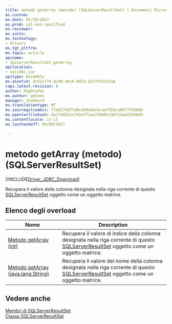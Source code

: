 ```yaml
---
title: metodo getArray (metodo) (SQLServerResultSet) | Documenti Microsoft
ms.custom: 
ms.date: 01/19/2017
ms.prod: sql-non-specified
ms.reviewer: 
ms.suite: 
ms.technology:
- drivers
ms.tgt_pltfrm: 
ms.topic: article
apiname:
- SQLServerResultSet.getArray
apilocation:
- sqljdbc.jar
apitype: Assembly
ms.assetid: dc61c774-dcd9-49c0-8dfa-2e775fe2afa8
caps.latest.revision: 8
author: MightyPen
ms.author: genemi
manager: jhubbard
ms.translationtype: MT
ms.sourcegitcommit: f7e6274d77a9cdd4de6cbcaef559ca99f77b3608
ms.openlocfilehash: da17dd321c741e7f1aa710b0123bf15a42295649
ms.contentlocale: it-it
ms.lasthandoff: 09/09/2017

---
```

# <a name="getarray-method-sqlserverresultset"></a>metodo getArray (metodo) (SQLServerResultSet)
[!INCLUDE[Driver_JDBC_Download](../../../includes/driver_jdbc_download.md)]

  Recupera il valore della colonna designata nella riga corrente di questo [SQLServerResultSet](../../../connect/jdbc/reference/sqlserverresultset-class.md) oggetto come un oggetto matrice.  
  
## <a name="overload-list"></a>Elenco degli overload  
  
|Nome|Description|  
|----------|-----------------|  
|[Metodo getArray (int)](../../../connect/jdbc/reference/getarray-method-int-sqlserverresultset.md)|Recupera il valore di indice della colonna designata nella riga corrente di questo [SQLServerResultSet](../../../connect/jdbc/reference/sqlserverresultset-class.md) oggetto come un oggetto matrice.|  
|[Metodo getArray (java.lang.String)](../../../connect/jdbc/reference/getarray-method-java-lang-string-sqlserverresultset.md)|Recupera il valore del nome della colonna designata nella riga corrente di questo [SQLServerResultSet](../../../connect/jdbc/reference/sqlserverresultset-class.md) oggetto come un oggetto matrice.|  
  
## <a name="see-also"></a>Vedere anche  
 [Membri di SQLServerResultSet](../../../connect/jdbc/reference/sqlserverresultset-members.md)   
 [Classe SQLServerResultSet](../../../connect/jdbc/reference/sqlserverresultset-class.md)  
  
  
